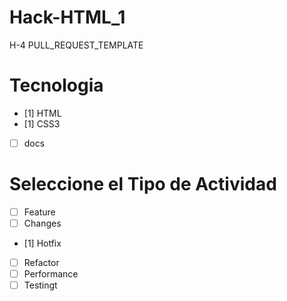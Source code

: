 # Hack-HTML_1
H-4
PULL_REQUEST_TEMPLATE
# Tecnologia
- [1] HTML
- [1] CSS3
- [ ] docs

# Seleccione el Tipo de Actividad
- [ ] Feature
- [ ] Changes
- [1] Hotfix
- [ ] Refactor
- [ ] Performance
- [ ] Testingt